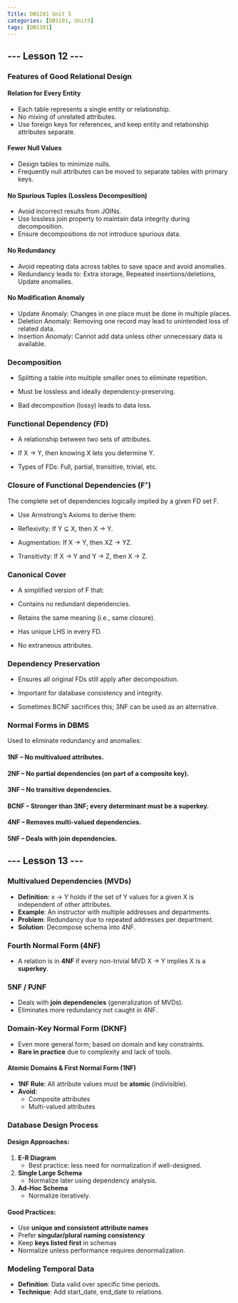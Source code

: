 ```yaml
---
Title: DBS101 Unit 5
categories: [DBS101, Unit5]
tags: [DBS101]
---
```


## --- Lesson 12 ---
### Features of Good Relational Design
#### Relation for Every Entity
* Each table represents a single entity or relationship.
* No mixing of unrelated attributes.
* Use foreign keys for references, and keep entity and relationship attributes separate.

#### Fewer Null Values
* Design tables to minimize nulls.
* Frequently null attributes can be moved to separate tables with primary keys.

#### No Spurious Tuples (Lossless Decomposition)
* Avoid incorrect results from JOINs.
* Use lossless join property to maintain data integrity during decomposition.
* Ensure decompositions do not introduce spurious data.

#### No Redundancy
* Avoid repeating data across tables to save space and avoid anomalies.
* Redundancy leads to:
Extra storage,
Repeated insertions/deletions,
Update anomalies.

#### No Modification Anomaly
* Update Anomaly: Changes in one place must be done in multiple places.
* Deletion Anomaly: Removing one record may lead to unintended loss of related data.
* Insertion Anomaly: Cannot add data unless other unnecessary data is available.

### Decomposition
* Splitting a table into multiple smaller ones to eliminate repetition.

* Must be lossless and ideally dependency-preserving.

* Bad decomposition (lossy) leads to data loss.

### Functional Dependency (FD)
* A relationship between two sets of attributes.

* If X → Y, then knowing X lets you determine Y.

* Types of FDs: Full, partial, transitive, trivial, etc.

### Closure of Functional Dependencies (F⁺)
The complete set of dependencies logically implied by a given FD set F.

* Use Armstrong’s Axioms to derive them:

* Reflexivity: If Y ⊆ X, then X → Y.

* Augmentation: If X → Y, then XZ → YZ.

* Transitivity: If X → Y and Y → Z, then X → Z.

### Canonical Cover
* A simplified version of F that:

* Contains no redundant dependencies.

* Retains the same meaning (i.e., same closure).

* Has unique LHS in every FD.

* No extraneous attributes.

### Dependency Preservation
* Ensures all original FDs still apply after decomposition.

* Important for database consistency and integrity.

* Sometimes BCNF sacrifices this; 3NF can be used as an alternative.

### Normal Forms in DBMS
Used to eliminate redundancy and anomalies:

#### 1NF – No multivalued attributes.

#### 2NF – No partial dependencies (on part of a composite key).

#### 3NF – No transitive dependencies.

#### BCNF – Stronger than 3NF; every determinant must be a superkey.

#### 4NF – Removes multi-valued dependencies.

#### 5NF – Deals with join dependencies.


## --- Lesson 13 ---
### Multivalued Dependencies (MVDs)
- **Definition**: x -> Y holds if the set of Y values for a given X is independent of other attributes.
- **Example**: An instructor with multiple addresses and departments.
- **Problem**: Redundancy due to repeated addresses per department.
- **Solution**: Decompose schema into 4NF.


### Fourth Normal Form (4NF)
- A relation is in **4NF** if every non-trivial MVD X -> Y implies X is a **superkey**.


### 5NF / PJNF
- Deals with **join dependencies** (generalization of MVDs).
- Eliminates more redundancy not caught in 4NF.

### Domain-Key Normal Form (DKNF)
- Even more general form; based on domain and key constraints.
- **Rare in practice** due to complexity and lack of tools.

#### Atomic Domains & First Normal Form (1NF)
- **1NF Rule**: All attribute values must be **atomic** (indivisible).
- **Avoid**:
  - Composite attributes 
  - Multi-valued attributes 

### Database Design Process
####  Design Approaches:
1. **E-R Diagram**  
   - Best practice: less need for normalization if well-designed.
2. **Single Large Schema**  
   - Normalize later using dependency analysis.
3. **Ad-Hoc Schema**  
   - Normalize iteratively.

#### Good Practices:
- Use **unique and consistent attribute names**
- Prefer **singular/plural naming consistency**
- Keep **keys listed first** in schemas
- Normalize unless performance requires denormalization.

### Modeling Temporal Data
- **Definition**: Data valid over specific time periods.
- **Technique**: Add start_date, end_date to relations.



